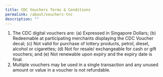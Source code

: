 ```yaml
---
title: CDC Vouchers Terms & Conditions
permalink: /about/vouchers-tnc
description: ""
---
```

1. The CDC digital vouchers are: (a) Expressed in Singapore Dollars; (b) Redeemable at participating merchants displaying the CDC Voucher decal; (c) Not valid for purchase of lottery products, petrol, diesel, alcohol or cigarettes; (d) Not for resale/ exchangeable for cash or gift vouchers; and (e) Not renewable upon expiry and the expiry date is final.
2. Multiple vouchers may be used in a single transaction and any unused amount or value in a voucher is not refundable.